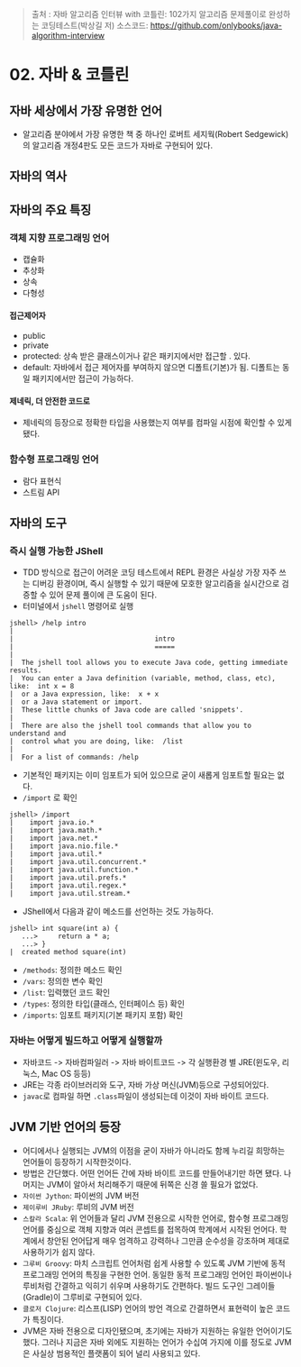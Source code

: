 > 출처 :  자바 알고리즘 인터뷰 with 코틀린: 102가지 알고리즘 문제풀이로 완성하는 코딩테스트(박상길 저)
> 소스코드: https://github.com/onlybooks/java-algorithm-interview

# 02. 자바 & 코틀린
## 자바 세상에서 가장 유명한 언어
- 알고리즘 분야에서 가장 유명한 책 중 하나인 로버트 세지웍(Robert Sedgewick)의 알고리즘 개정4판도 모든 코드가 자바로 구현되어 있다.

## 자바의 역사
## 자바의 주요 특징
### 객체 지향 프로그래밍 언어
- 캡슐화
- 추상화
- 상속
- 다형성

#### 접근제어자
- public
- private
- protected: 상속 받은 클래스이거나 같은 패키지에서만 접근할 . 있다.
- default: 자바에서 접근 제어자를 부여하지 않으면 디폴트(기본)가 됨. 디폴트는 동일 패키지에서만 접근이 가능하다.

#### 제네릭, 더 안전한 코드로
- 제네릭의 등장으로 정확한 타입을 사용했는지 여부를 컴파일 시점에 확인할 수 있게 됐다.

### 함수형 프로그래밍 언어
- 람다 표현식
- 스트림 API

## 자바의 도구
### 즉시 실행 가능한 JShell
- TDD 방식으로 접근이 어려운 코딩 테스트에서 REPL 환경은 사실상 가장 자주 쓰는 디버깅 환경이며, 즉시 실행할 수 있기 때문에 모호한 알고리즘을 실시간으로 검증할 수 있어 문제 풀이에 큰 도움이 된다.
- 터미널에서 `jshell` 명령어로 실행
```shell
jshell> /help intro
|
|                                   intro
|                                   =====
|
|  The jshell tool allows you to execute Java code, getting immediate results.
|  You can enter a Java definition (variable, method, class, etc), like:  int x = 8
|  or a Java expression, like:  x + x
|  or a Java statement or import.
|  These little chunks of Java code are called 'snippets'.
|
|  There are also the jshell tool commands that allow you to understand and
|  control what you are doing, like:  /list
|
|  For a list of commands: /help
```
- 기본적인 패키지는 이미 임포트가 되어 있으므로 굳이 새롭게 임포트할 필요는 없다.
- `/import` 로 확인
```shell
jshell> /import
|    import java.io.*
|    import java.math.*
|    import java.net.*
|    import java.nio.file.*
|    import java.util.*
|    import java.util.concurrent.*
|    import java.util.function.*
|    import java.util.prefs.*
|    import java.util.regex.*
|    import java.util.stream.*
```
- JShell에서 다음과 같이 메소드를 선언하는 것도 가능하다.
```shell
jshell> int square(int a) {
   ...>     return a * a;
   ...> }
|  created method square(int)
```
- `/methods`: 정의한 메소드 확인
- `/vars`: 정의한 변수 확인
- `/list`: 입력했던 코드 확인
- `/types`: 정의한 타입(클래스, 인터페이스 등) 확인
- `/imports`: 임포트 패키지(기본 패키지 포함) 확인

### 자바는 어떻게 빌드하고 어떻게 실행할까
 - 자바코드 -> 자바컴파일러 -> 자바 바이트코드 -> 각 실행환경 별 JRE(윈도우, 리눅스, Mac OS 등등)
 - JRE는 각종 라이브러리와 도구, 자바 가상 머신(JVM)등으로 구성되어있다.
 - `javac`로 컴파일 하면 `.class`파일이 생성되는데 이것이 자바 바이트 코드다.

## JVM 기반 언어의 등장
- 어디에서나 실행되는 JVM의 이점을 굳이 자바가 아니라도 함께 누리길 희망하는 언어들이 등장하기 시작한것이다.
- 방법은 간단했다. 어떤 언어든 간에 자바 바이트 코드를 만들어내기만 하면 됐다. 나머지는 JVM이 알아서 처리해주기 때문에 뒤쪽은 신경 쓸 필요가 없었다.
- `자이썬 Jython`: 파이썬의 JVM 버전
- `제이루비 JRuby`: 루비의 JVM 버전
- `스칼라 Scala`: 위 언어들과 달리 JVM 전용으로 시작한 언어로, 함수형 프로그래밍 언어를 중심으로 객체 지향과 여러 콘셉트를 접목하여 학계에서 시작된 언어다.
학계에서 창안된 언어답게 매우 엄격하고 강력하나 그만큼 순수성을 강조하며 제대로 사용하기가 쉽지 않다.
- `그루비 Groovy`: 마치 스크립트 언어처럼 쉽게 사용할 수 있도록 JVM 기반에 동적 프로그래밍 언어의 특징을 구현한 언어. 동일한 동적 프로그래밍 언어인 파이썬이나 루비처럼
간결하고 익히기 쉬우며 사용하기도 간편하다. 빌드 도구인 그레이들(Gradle)이 그루비로 구현되어 있다.
- `클로저 Clojure`: 리스프(LISP) 언어의 방언 격으로 간결하면서 표현력이 높은 코드가 특징이다.
- JVM은 자바 전용으로 디자인됐으며, 초기에는 자바가 지원하는 유일한 언어이기도 했다. 그러나 지금은 자바 외에도 지원하는 언어가 수십여 가지에 이를 정도로 JVM은 사실상 범용적인 플랫폼이 되어 널리 사용되고 있다.

